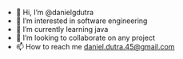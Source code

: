 - 👋 Hi, I’m @danielgdutra
- 👀 I’m interested in software engineering
- 🌱 I’m currently learning java
- 💞️ I’m looking to collaborate on any project
- 📫 How to reach me daniel.dutra.45@gmail.com

<!---
danielgdutra/danielgdutra is a ✨ special ✨ repository because its `README.md` (this file) appears on your GitHub profile.
You can click the Preview link to take a look at your changes.
--->
